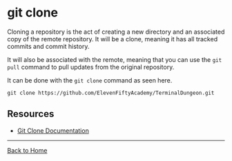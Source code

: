 # git clone

Cloning a repository is the act of creating a new directory and an associated copy of the remote repository. It will be a clone, meaning it has all tracked commits and commit history.

It will also be associated with the remote, meaning that you can use the `git pull` command to pull updates from the original repository.

It can be done with the `git clone` command as seen here.

    git clone https://github.com/ElevenFiftyAcademy/TerminalDungeon.git

## Resources 

- [Git Clone Documentation](https://git-scm.com/docs/git-clone)

---

[Back to Home](../README.md)